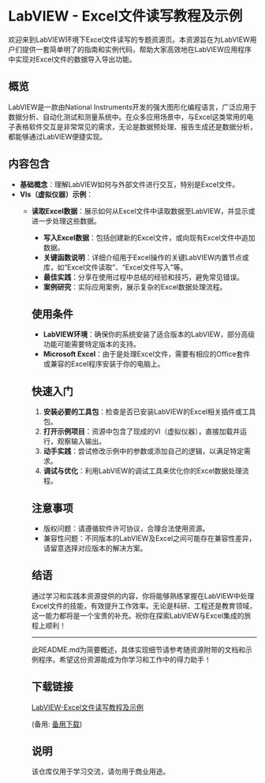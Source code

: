 # LabVIEW - Excel文件读写教程及示例

欢迎来到LabVIEW环境下Excel文件读写的专题资源页。本资源旨在为LabVIEW用户们提供一套简单明了的指南和实例代码，帮助大家高效地在LabVIEW应用程序中实现对Excel文件的数据导入导出功能。

## 概览

LabVIEW是一款由National Instruments开发的强大图形化编程语言，广泛应用于数据分析、自动化测试和测量系统中。在众多应用场景中，与Excel这类常用的电子表格软件交互是非常常见的需求，无论是数据预处理、报告生成还是数据分析，都能够通过LabVIEW便捷实现。

## 内容包含

- **基础概念**：理解LabVIEW如何与外部文件进行交互，特别是Excel文件。
- **VIs（虚拟仪器）示例**：
  - **读取Excel数据**：展示如何从Excel文件中读取数据至LabVIEW，并显示或进一步处理这些数据。
    - **写入Excel数据**：包括创建新的Excel文件，或向现有Excel文件中追加数据。
    - **关键函数说明**：详细介绍用于Excel操作的关键LabVIEW内置节点或库，如“Excel文件读取”、“Excel文件写入”等。
    - **最佳实践**：分享在使用过程中总结的经验和技巧，避免常见错误。
    - **案例研究**：实际应用案例，展示复杂的Excel数据处理流程。

    ## 使用条件

    - **LabVIEW环境**：确保你的系统安装了适合版本的LabVIEW，部分高级功能可能需要特定版本的支持。
    - **Microsoft Excel**：由于是处理Excel文件，需要有相应的Office套件或兼容的Excel程序安装于你的电脑上。

    ## 快速入门

    1. **安装必要的工具包**：检查是否已安装LabVIEW的Excel相关插件或工具包。
    2. **打开示例项目**：资源中包含了现成的VI（虚拟仪器），直接加载并运行，观察输入输出。
    3. **动手实践**：尝试修改示例中的参数或添加自己的逻辑，以满足特定需求。
    4. **调试与优化**：利用LabVIEW的调试工具来优化你的Excel数据处理流程。

    ## 注意事项

    - 版权问题：请遵循软件许可协议，合理合法使用资源。
    - 兼容性问题：不同版本的LabVIEW及Excel之间可能存在兼容性差异，请留意选择对应版本的解决方案。

    ## 结语

    通过学习和实践本资源提供的内容，你将能够熟练掌握在LabVIEW中处理Excel文件的技能，有效提升工作效率。无论是科研、工程还是教育领域，这一能力都将是一个宝贵的补充。祝你在探索LabVIEW与Excel集成的旅程上顺利！

    ---

    此README.md为简要概述，具体实现细节请参考随资源附带的文档和示例程序。希望这份资源能成为你学习和工作中的得力助手！

    ## 下载链接
    [LabVIEW-Excel文件读写教程及示例](https://pan.quark.cn/s/f0f1cbccd732) 

    (备用: [备用下载](https://pan.baidu.com/s/1mOEKhF6cxOPpRNtSwFIpLA?pwd=1234))

    ## 说明

    该仓库仅用于学习交流，请勿用于商业用途。
